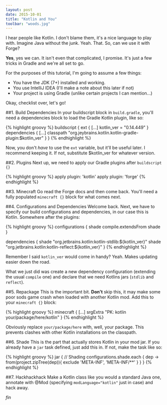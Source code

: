 ```yaml
---
layout: post
date: 2015-10-01
title: "Kotlin and You"
toolbar: "woods.jpg"
---
```


I hear people like Kotlin. I don't blame them, it's a nice language to play with. Imagine Java without the junk. Yeah. That. So, can we use it with Forge?

**Yes**, yes we can. It isn't even that complicated, I promise. It's just a few tricks in Gradle and we're all set to go.

For the purposes of this tutorial, I'm going to assume a few things:

- You have the JDK (7+) installed and working.
- You use IntelliJ IDEA (I'll make a note about this later if not)
- Your project is using Gradle (unlike certain projects I can mention...)

Okay, checklist over, let's go!

##1. Build Dependencies
In your buildscript block in `build.gradle`, you'll need a dependencies block to load the Gradle Kotlin plugin, like so:

{% highlight groovy %}
buildscript {
  ext {
    [...]
    kotlin_ver = "0.14.449"
  }
  dependencies {
    [...]
    classpath "org.jeybrains.kotlin.kotlin-gradle-plugin:$kotlin_ver"
  }
}
{% endhighlight %}

Now, you don't _have_ to use the `ext` variable, but it'll be useful later. I recommend keeping it. If not, substitute $kotlin_ver for whatever version.

##2. Plugins
Next up, we need to apply our Gradle plugins after `buildscript {}`

{% highlight groovy %}
apply plugin: 'kotlin'
apply plugin: 'forge'
{% endhighlight %}

##3. Minecraft
Go read the Forge docs and then come back. You'll need a fully populated `minecraft {}` block for what comes next.

##4. Configurations and Dependencies
Welcome back. Next, we have to specify our build configurations and dependencies, in our case this is Kotlin. Somewhere after the plugins:

{% highlight groovy %}
configurations {
    shade
    compile.extendsFrom shade
}

dependencies {
    shade "org.jetbrains.kotlin:kotlin-stdlib:${kotlin_ver}"
    shade "org.jetbrains.kotlin:kotlin-reflect:${kotlin_ver}"
}
{% endhighlight %}

Remember I said `kotlin_ver` would come in handy? Yeah. Makes updating easier down the road.

What we just did was create a new dependency configuration (extending the usual `compile` one) and declare that we need Kotlins jars (`stdlib` and `reflect`).

##5. Repackage
This is the important bit. **Don't** skip this, it may make some poor sods game crash when loaded with another Kotlin mod. Add this to your `minecraft {}` block:

{% highlight groovy %}
minecraft {
  [...]
  srgExtra "PK: kotlin your/package/here/kotlin"
}
{% endhighlight %}

Obviously replace `your/package/here` with, well, your package. This prevents clashes with other Kotlin installations on the classpath.

##6. Shade
This is the part that actually stores Kotlin in your mod jar. If you already have a `jar` task defined, just add this in. If not, make the task like so:

{% highlight groovy %}
jar {
    // Shading
    configurations.shade.each { dep ->
        from(project.zipTree(dep)){
            exclude 'META-INF', 'META-INF/**'
        }
    }
}
{% endhighlight %}

##7. Hackhackhack
Make a Kotlin class like you would a standard Java one, annotate with @Mod (specifying `modLanguage="kotlin"` just in case) and hack away.

_fin_